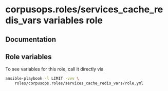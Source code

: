 # corpusops.roles/services_cache_redis_vars variables role
## Documentation

## Role variables
To see variables for this role, call it directly via
```bash
ansible-playbook -l LIMIT -vvv \
    roles/corpusops.roles/services_cache_redis_vars/role.yml
```
